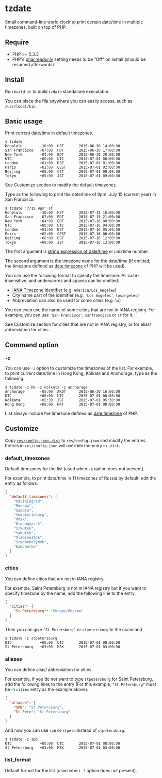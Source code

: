 # tzdate

Small command-line world clock to print certain date/time in multiple timezones, built on top of PHP.

## Require

- PHP >= 5.3.3
- PHP's [phar.readonly](http://php.net/phar.configuration#ini.phar.readonly) setting needs to be "Off" on install (should be resumed afterwards)

## Install

Run `build.sh` to build `tzdate` standalone executable.

You can place the file anywhere you can easily access, such as `/usr/local/bin`.

## Basic usage

Print current date/time in default timezones.

```
$ tzdate
Honolulu        -10:00  HST       2015-06-30 14:00:00
San Francisco   -07:00  PDT       2015-06-30 17:00:00
New York        -04:00  EDT       2015-06-30 20:00:00
UTC             +00:00  UTC       2015-07-01 00:00:00
London          +01:00  BST       2015-07-01 01:00:00
Paris           +02:00  CEST      2015-07-01 02:00:00
Beijing         +08:00  CST       2015-07-01 08:00:00
Tokyo           +09:00  JST       2015-07-01 09:00:00
```

See Customize section to modify the default timezones.

Type as the following to print the date/time of 9pm, July 15 (current year) in San Francisco.

```
$ tzdate '7/15 9pm' sf
Honolulu        -10:00  HST       2015-07-15 18:00:00
San Francisco   -07:00  PDT       2015-07-15 21:00:00
New York        -04:00  EDT       2015-07-16 00:00:00
UTC             +00:00  UTC       2015-07-16 04:00:00
London          +01:00  BST       2015-07-16 05:00:00
Paris           +02:00  CEST      2015-07-16 06:00:00
Beijing         +08:00  CST       2015-07-16 12:00:00
Tokyo           +09:00  JST       2015-07-16 13:00:00
```

The first argument is [string expression of date/time](http://php.net/datetime.formats) or unixtime number.

The second argument is the timezone name for the date/time
(If omitted, the timezone defined as [date.timezone](http://php.net/datetime.configuration#ini.date.timezone) of PHP will be used).

You can use the following format to specify the timezone. All case-insensitive, and underscores and spaces can be omitted.

* [IANA Timezone Identifier](http://php.net/timezones) (e.g. `America/Los_Angeles`)
* City name part of the identifier (e.g. `'Los Angeles'`, `losangeles`)
* Abbreviation can also be used for some cities (e.g. `la`)

You can even use the name of some cities that are not in IANA registry.
For example, you can use `'San Francisco'`, `sanfrancisco` or `sf` for it.

See Customize section for cities that are not in IANA registry, or for alias/ abbreviation for cities.

## Command option

### `-z`

You can use `-z` option to customize the timezones of the list.
For example, to print current date/time in Hong Kong, Kolkata and Anchorage, type as the following.

```
$ tzdate -z hk -z kolkata -z anchorage
Anchorage       -08:00  AKDT      2015-06-30 16:00:00
UTC             +00:00  UTC       2015-07-01 00:00:00
Kolkata         +05:30  IST       2015-07-01 05:30:00
Hong Kong       +08:00  HKT       2015-07-01 08:00:00
```

List always include the timezone defined as [date.timezone](http://php.net/datetime.configuration#ini.date.timezone) of PHP.

## Customize

Copy [`res/config.json.dist`](https://github.com/tisogawa/tzdate/blob/master/res/config.json.dist) to `res/config.json`
and modify the entries. Entries in `res/config.json` will override the entry in `.dist`.

### default_timezones

Default timezones for the list (used when `-z` option does not present).

For example, to print date/time in 11 timezones of Russia by default, edit the entry as follows.

```json
{
  "default_timezones": [
    "Kaliningrad",
    "Moscow",
    "Samara",
    "Yekaterinburg",
    "Omsk",
    "Krasnoyarsk",
    "Irkutsk",
    "Yakutsk",
    "Vladivostok",
    "Srednekolymsk",
    "Kamchatka"
  ]
}
```

### cities

You can define cities that are not in IANA registry.

For example, Saint Petersburg is not in IANA registry but if you want to specify timezone by the name,
add the following line to the entry.

```json
{
  "cities": {
    "St Petersburg": "Europe/Moscow"
  }
}
```

Then you can give `'St Petersburg'` or `stpetersburg` to the command.

```
$ tzdate -z stpetersburg
UTC             +00:00  UTC       2015-07-01 00:00:00
St Petersburg   +03:00  MSK       2015-07-01 03:00:00
```

### aliases

You can define alias/ abbreviation for cities.

For example, if you do not want to type `stpetersburg` for Saint Petersburg,
add the following lines to the entry (For this example, `"St Petersburg"` must be in `cities` entry as the example above).

```json
{
  "aliases": {
    "SPB": "St Petersburg",
    "St Pete": "St Petersburg"
  }
}
```

And now you can use `spb` or `stpete` instead of `stpetersburg`.

```
$ tzdate -z spb
UTC             +00:00  UTC       2015-07-01 00:00:00
St Petersburg   +03:00  MSK       2015-07-01 03:00:00
```

### list_format

Default format for the list (used when `-f` option does not present).
